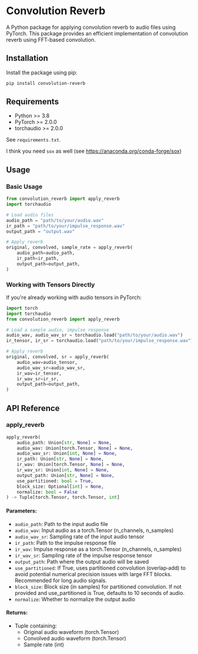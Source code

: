 # Convolution Reverb

A Python package for applying convolution reverb to audio files using PyTorch. This package provides an efficient implementation of convolution reverb using FFT-based convolution.

## Installation

Install the package using pip:

```bash
pip install convolution-reverb
```


## Requirements

- Python >= 3.8
- PyTorch >= 2.0.0
- torchaudio >= 2.0.0

See `requirements.txt`.

I think you need `sox` as well (see https://anaconda.org/conda-forge/sox)

## Usage

### Basic Usage

```python
from convolution_reverb import apply_reverb
import torchaudio

# Load audio files
audio_path = "path/to/your/audio.wav"
ir_path = "path/to/your/impulse_response.wav"
output_path = "output.wav"

# Apply reverb
original, convolved, sample_rate = apply_reverb(
    audio_path=audio_path,
    ir_path=ir_path,
    output_path=output_path,
)
```

### Working with Tensors Directly

If you're already working with audio tensors in PyTorch:

```python
import torch
import torchaudio
from convolution_reverb import apply_reverb

# Load a sample audio, impulse response
audio_wav, audio_wav_sr = torchaudio.load("path/to/your/audio.wav")
ir_tensor, ir_sr = torchaudio.load("path/to/your/impulse_response.wav")

# Apply reverb
original, convolved, sr = apply_reverb(
    audio_wav=audio_tensor,
    audio_wav_sr=audio_wav_sr,
    ir_wav=ir_tensor,
    ir_wav_sr=ir_sr,
    output_path=output_path,
)
```

## API Reference

### apply_reverb

```python
apply_reverb(
    audio_path: Union[str, None] = None,
    audio_wav: Union[torch.Tensor, None] = None,
    audio_wav_sr: Union[int, None] = None,
    ir_path: Union[str, None] = None,
    ir_wav: Union[torch.Tensor, None] = None,
    ir_wav_sr: Union[int, None] = None,
    output_path: Union[str, None] = None,
    use_partitioned: bool = True,
    block_size: Optional[int] = None,
    normalize: bool = False
) -> Tuple[torch.Tensor, torch.Tensor, int]
```

#### Parameters:
- `audio_path`: Path to the input audio file
- `audio_wav`: Input audio as a torch.Tensor (n_channels, n_samples)
- `audio_wav_sr`: Sampling rate of the input audio tensor
- `ir_path`: Path to the impulse response file
- `ir_wav`: Impulse response as a torch.Tensor (n_channels, n_samples)
- `ir_wav_sr`: Sampling rate of the impulse response tensor
- `output_path`: Path where the output audio will be saved
- `use_partitioned`: If True, uses partitioned convolution (overlap‑add) to avoid potential numerical precision issues with large FFT blocks. Recommended for long audio signals.
- `block_size`: Block size (in samples) for partitioned convolution. If not provided and use_partitioned is True, defaults to 10 seconds of audio.
- `normalize`: Whether to normalize the output audio

#### Returns:
- Tuple containing:
  - Original audio waveform (torch.Tensor)
  - Convolved audio waveform (torch.Tensor)
  - Sample rate (int)
  